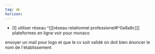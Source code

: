 ```yaml
---
tag: 📥
horizon: 
---
```

- [I] utiliser réseau ^[[[réseau relationnel professionel#^0a8a8c]]]
plateformes en ligne
voir pour monaco

envoyer un mail pour logo et que le cv soit validé
on doit bien énoncer le nom de l'établissement